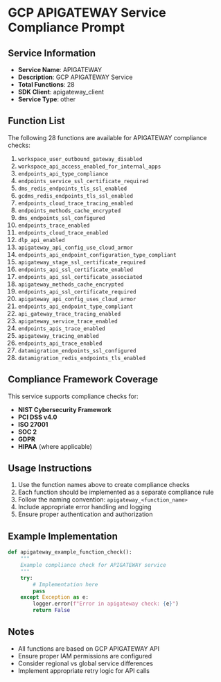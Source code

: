 # GCP APIGATEWAY Service Compliance Prompt

## Service Information
- **Service Name**: APIGATEWAY
- **Description**: GCP APIGATEWAY Service
- **Total Functions**: 28
- **SDK Client**: apigateway_client
- **Service Type**: other

## Function List
The following 28 functions are available for APIGATEWAY compliance checks:

1. `workspace_user_outbound_gateway_disabled`
2. `workspace_api_access_enabled_for_internal_apps`
3. `endpoints_api_type_compliance`
4. `endpoints_service_ssl_certificate_required`
5. `dms_redis_endpoints_tls_ssl_enabled`
6. `gcdms_redis_endpoints_tls_ssl_enabled`
7. `endpoints_cloud_trace_tracing_enabled`
8. `endpoints_methods_cache_encrypted`
9. `dms_endpoints_ssl_configured`
10. `endpoints_trace_enabled`
11. `endpoints_cloud_trace_enabled`
12. `dlp_api_enabled`
13. `apigateway_api_config_use_cloud_armor`
14. `endpoints_api_endpoint_configuration_type_compliant`
15. `apigateway_stage_ssl_certificate_required`
16. `endpoints_api_ssl_certificate_enabled`
17. `endpoints_api_ssl_certificate_associated`
18. `apigateway_methods_cache_encrypted`
19. `endpoints_api_ssl_certificate_required`
20. `apigateway_api_config_uses_cloud_armor`
21. `endpoints_api_endpoint_type_compliant`
22. `api_gateway_trace_tracing_enabled`
23. `apigateway_service_trace_enabled`
24. `endpoints_apis_trace_enabled`
25. `apigateway_tracing_enabled`
26. `endpoints_api_trace_enabled`
27. `datamigration_endpoints_ssl_configured`
28. `datamigration_redis_endpoints_tls_enabled`


## Compliance Framework Coverage
This service supports compliance checks for:
- **NIST Cybersecurity Framework**
- **PCI DSS v4.0**
- **ISO 27001**
- **SOC 2**
- **GDPR**
- **HIPAA** (where applicable)

## Usage Instructions
1. Use the function names above to create compliance checks
2. Each function should be implemented as a separate compliance rule
3. Follow the naming convention: `apigateway_<function_name>`
4. Include appropriate error handling and logging
5. Ensure proper authentication and authorization

## Example Implementation
```python
def apigateway_example_function_check():
    """
    Example compliance check for APIGATEWAY service
    """
    try:
        # Implementation here
        pass
    except Exception as e:
        logger.error(f"Error in apigateway check: {e}")
        return False
```

## Notes
- All functions are based on GCP APIGATEWAY API
- Ensure proper IAM permissions are configured
- Consider regional vs global service differences
- Implement appropriate retry logic for API calls
